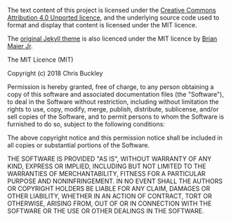 The text content of this project is licensed under the [Creative Commons Attribution 4.0 Unported licence](https://creativecommons.org/licenses/by/4.0/), and the underlying source code used to format and display that content is licensed under the MIT licence.

The [original Jekyll theme](https://github.com/brianmaierjr/long-haul) is also licenced under the MIT licence by [Brian Maier Jr](https://brianmaierjr.com/).

The MIT Licence (MIT)

Copyright (c) 2018 Chris Buckley

Permission is hereby granted, free of charge, to any person obtaining a copy
of this software and associated documentation files (the "Software"), to deal
in the Software without restriction, including without limitation the rights
to use, copy, modify, merge, publish, distribute, sublicense, and/or sell
copies of the Software, and to permit persons to whom the Software is
furnished to do so, subject to the following conditions:

The above copyright notice and this permission notice shall be included in
all copies or substantial portions of the Software.

THE SOFTWARE IS PROVIDED "AS IS", WITHOUT WARRANTY OF ANY KIND, EXPRESS OR
IMPLIED, INCLUDING BUT NOT LIMITED TO THE WARRANTIES OF MERCHANTABILITY,
FITNESS FOR A PARTICULAR PURPOSE AND NONINFRINGEMENT. IN NO EVENT SHALL THE
AUTHORS OR COPYRIGHT HOLDERS BE LIABLE FOR ANY CLAIM, DAMAGES OR OTHER
LIABILITY, WHETHER IN AN ACTION OF CONTRACT, TORT OR OTHERWISE, ARISING FROM,
OUT OF OR IN CONNECTION WITH THE SOFTWARE OR THE USE OR OTHER DEALINGS IN
THE SOFTWARE.
